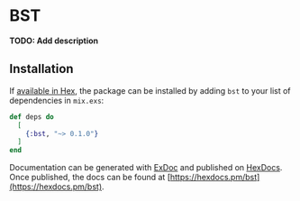 # BST

**TODO: Add description**

## Installation

If [available in Hex](https://hex.pm/docs/publish), the package can be installed
by adding `bst` to your list of dependencies in `mix.exs`:

```elixir
def deps do
  [
    {:bst, "~> 0.1.0"}
  ]
end
```

Documentation can be generated with [ExDoc](https://github.com/elixir-lang/ex_doc)
and published on [HexDocs](https://hexdocs.pm). Once published, the docs can
be found at [https://hexdocs.pm/bst](https://hexdocs.pm/bst).


